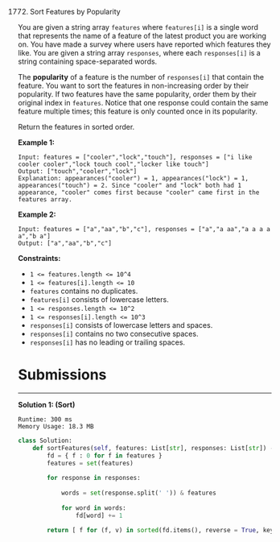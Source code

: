 1772. Sort Features by Popularity

You are given a string array `features` where `features[i]` is a single word that represents the name of a feature of the latest product you are working on. You have made a survey where users have reported which features they like. You are given a string array `responses`, where each `responses[i]` is a string containing space-separated words.

The **popularity** of a feature is the number of `responses[i]` that contain the feature. You want to sort the features in non-increasing order by their popularity. If two features have the same popularity, order them by their original index in `features`. Notice that one response could contain the same feature multiple times; this feature is only counted once in its popularity.

Return the features in sorted order.

 

**Example 1:**
```
Input: features = ["cooler","lock","touch"], responses = ["i like cooler cooler","lock touch cool","locker like touch"]
Output: ["touch","cooler","lock"]
Explanation: appearances("cooler") = 1, appearances("lock") = 1, appearances("touch") = 2. Since "cooler" and "lock" both had 1 appearance, "cooler" comes first because "cooler" came first in the features array.
```

**Example 2:**
```
Input: features = ["a","aa","b","c"], responses = ["a","a aa","a a a a a","b a"]
Output: ["a","aa","b","c"]
```

**Constraints:**

* `1 <= features.length <= 10^4`
* `1 <= features[i].length <= 10`
* `features` contains no duplicates.
* `features[i]` consists of lowercase letters.
* `1 <= responses.length <= 10^2`
* `1 <= responses[i].length <= 10^3`
* `responses[i]` consists of lowercase letters and spaces.
* `responses[i]` contains no two consecutive spaces.
* `responses[i]` has no leading or trailing spaces.

# Submissions
---
**Solution 1: (Sort)**
```
Runtime: 300 ms
Memory Usage: 18.3 MB
```
```python
class Solution:
    def sortFeatures(self, features: List[str], responses: List[str]) -> List[str]:
        fd = { f : 0 for f in features }
        features = set(features)
        
        for response in responses:
            
            words = set(response.split(' ')) & features
            
            for word in words:
                fd[word] += 1                    
        
        return [ f for (f, v) in sorted(fd.items(), reverse = True, key = lambda x: x[1]) ]
```
